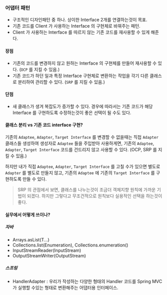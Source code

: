 ### 어댑터 패턴

* 구조적인 디자인패턴 중 하나. 상이한 Interface 2개를 연결하는것이 목표.
* 기존 코드를 Client 가 사용하는 Interface 의 구현체로 바꿔주는 패턴.
* Client 가 사용하는 Interface 를 따르지 않는 기존 코드를 재사용할 수 있게 해준다.

#### 장점

* 기존의 코드를 변경하지 않고 원하는 Interface 의 구현체를 만들어 재사용할 수 있다. (`OCP` 를 지킬 수 있음.)
* 기존 코드가 하던 일과 특정 Interface 구현체로 변환하는 작업을 각기 다른 클래스로 분리하여 관리할 수 있다. (`SRP` 를 지킬 수 있음.)

#### 단점

* 새 클래스가 생겨 복잡도가 증가할 수 있다. 경우에 따라서는 기존 코드가 해당 Interface 를 구현하도록 수정하는것이
좋은 선택이 될 수도 있다.

#### 클래스 분리  vs 기존 코드 interface 구현?

기존의 `Adaptee`, `Adapter`, `Target Interface` 를 변경할 수 없을때는
직접 `Adapter` 클래스들 생성하여 생성자로 `Adaptee` 들을 주입받아 사용하게면, 기존의
`Adaptee`, `Adapter`, `Target Interface` 코드를 건드리지 않고 사용할 수 있다. (OCP, SRP 를 지킬 수 있음.)

하지만 내가 직접 `Adaptee`, `Adapter`, `Target Interface` 를 고칠 수가 있으면
별도로 `Adapter` 를 별도로 만들지 않고, 기존의 `Adaptee` 에 기존의 `Target Interface` 를
구현하도록 만들 수 있다. 

> SRP 의 관점에서 보면, 클래스를 나누는것이 조금더 객체지향 원칙에 가까운 기법이 되겠다.
하지만 그렇다고 무조건적으로 원칙보다 실용적인 선택을 하는것이 좋다.

#### 실무에서 어떻게 쓰이나?

##### 자바

* Arrays.asList(T...)
* Collections.list(Enumeration), Collections.enumeration()
* InputStreamReader(InputStream)
* OutputStreamWriter(OutputStream)

##### 스프링

* HandlerAdapter : 우리가 작성하는 다양한 형태의 Handler 코드를 Spring MVC 가 실행할 수있는 형태로
변환해주는 어댑터용 인터페이스.
